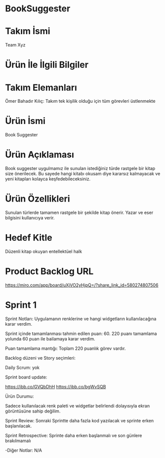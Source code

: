 # BookSuggester

# Takım İsmi
Team Xyz
# Ürün İle İlgili Bilgiler
# Takım Elemanları
Ömer Bahadır Kılıç: Takım tek kişilik olduğu için tüm görevleri üstlenmekte
# Ürün İsmi
Book Suggester
# Ürün Açıklaması
Book suggester uygulmamız ile sunulan istediğiniz türde rastgele bir kitap size önerilecek. Bu sayede hangi kitabı okusam diye kararsız kalmayacak ve yeni kitapları kolayca keşfedebileceksiniz.
# Ürün Özellikleri
Sunulan türlerde tamamen rastgele bir şekilde kitap önerir.
Yazar ve eser bilgisini kullanıcıya verir.
# Hedef Kitle
Düzenli kitap okuyan entellektüel halk
# Product Backlog URL
https://miro.com/app/board/uXjVO2yHjpQ=/?share_link_id=580274807506


# Sprint 1
Sprint Notları: Uygulamanın renklerine ve hangi widgetların kullanılacağına karar verdim.

Sprint içinde tamamlanması tahmin edilen puan: 60. 220 puanı tamamlama yolunda 60 puan ile bailamaya karar verdim.

Puan tamamlama mantığı: Toplam 220 puanlık görev vardır. 

Backlog düzeni ve Story seçimleri: 



Daily Scrum: yok

Sprint board update: 

https://ibb.co/GVQbDhH
https://ibb.co/bgWvSQB

Ürün Durumu: 

Sadece kullanılacak renk paleti ve widgetlar belirlendi dolayısıyla ekran görüntüsüne sahip değilim.

Sprint Review: Sonraki Sprintte daha fazla kod yazılacak ve sprinte erken başlanılacak.

Sprint Retrospective: Sprinte daha erken başlanmalı ve son günlere brakılmamalı

-Diğer Notlar:
N/A
